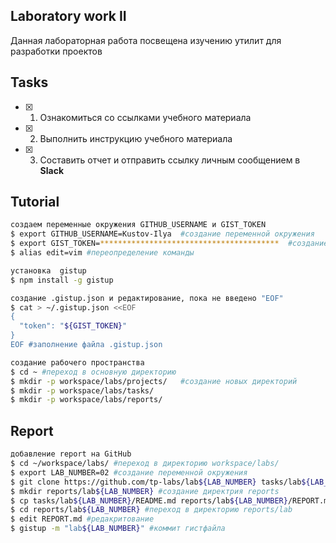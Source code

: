 ## Laboratory work II

Данная лабораторная работа посвещена изучению утилит для разработки проектов

## Tasks

- [x] 1. Ознакомиться со ссылками учебного материала
- [x] 2. Выполнить инструкцию учебного материала
- [x] 3. Составить отчет и отправить ссылку личным сообщением в **Slack**
 
## Tutorial

```bash
создаем переменные окружения GITHUB_USERNAME и GIST_TOKEN
$ export GITHUB_USERNAME=Kustov-Ilya  #cоздание переменной окружения
$ export GIST_TOKEN=****************************************  #cоздание переменной окружения
$ alias edit=vim #переопределение команды
```

```bash
установка  gistup
$ npm install -g gistup 
```

```bash
создание .gistup.json и редактирование, пока не введено "EOF"
$ cat > ~/.gistup.json <<EOF 
{
  "token": "${GIST_TOKEN}"
}
EOF #заполнение файла .gistup.json
```

```bash
создание рабочего пространства
$ cd ~ #переход в основную директорию
$ mkdir -p workspace/labs/projects/   #создание новых директорий
$ mkdir -p workspace/labs/tasks/
$ mkdir -p workspace/labs/reports/
```

## Report

```bash
добавление report на GitHub
$ cd ~/workspace/labs/ #переход в директорию workspace/labs/ 
$ export LAB_NUMBER=02 #cоздание переменной окружения
$ git clone https://github.com/tp-labs/lab${LAB_NUMBER} tasks/lab${LAB_NUMBER} #клонирование гитхаба
$ mkdir reports/lab${LAB_NUMBER} #создание директрия reports
$ cp tasks/lab${LAB_NUMBER}/README.md reports/lab${LAB_NUMBER}/REPORT.md #копирует README в REPORT
$ cd reports/lab${LAB_NUMBER} #переход в директорию reports/lab
$ edit REPORT.md #редакритование
$ gistup -m "lab${LAB_NUMBER}" #коммит гистфайла
```
